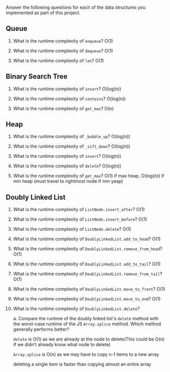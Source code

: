 Answer the following questions for each of the data structures you implemented as part of this project.

## Queue

1. What is the runtime complexity of `enqueue`?
    O(1)

2. What is the runtime complexity of `dequeue`?
    O(1)


3. What is the runtime complexity of `len`?
    O(1)


## Binary Search Tree

1. What is the runtime complexity of `insert`? 
    O(log(n))

2. What is the runtime complexity of `contains`?
    O(log(n))

3. What is the runtime complexity of `get_max`? 
    O(n)

## Heap

1. What is the runtime complexity of `_bubble_up`?
    O(log(n))
2. What is the runtime complexity of `_sift_down`?
    O(log(n))

3. What is the runtime complexity of `insert`?
    O(log(n))

4. What is the runtime complexity of `delete`?
    O(log(n))

5. What is the runtime complexity of `get_max`?
    O(1) if max heap, O(log(n)) if min heap (must travel to rightmost node if min yeap)
## Doubly Linked List

1. What is the runtime complexity of `ListNode.insert_after`?
    O(1)

2. What is the runtime complexity of `ListNode.insert_before`?
    O(1)

3. What is the runtime complexity of `ListNode.delete`?
    O(1)

4. What is the runtime complexity of `DoublyLinkedList.add_to_head`?
    O(1)

5. What is the runtime complexity of `DoublyLinkedList.remove_from_head`?
    O(1)

6. What is the runtime complexity of `DoublyLinkedList.add_to_tail`?
    O(1)
7. What is the runtime complexity of `DoublyLinkedList.remove_from_tail`?
    O(1)
8. What is the runtime complexity of `DoublyLinkedList.move_to_front`?
    O(1)
9. What is the runtime complexity of `DoublyLinkedList.move_to_end`?
    O(1)
10. What is the runtime complexity of `DoublyLinkedList.delete`?

    a. Compare the runtime of the doubly linked list's `delete` method with the worst-case runtime of the JS `Array.splice` method. Which method generally performs better?

    `delete` is O(1) as we are already at the node to delete(This could be O(n) if we didn't already know what node to delete)

    `Array.splice` is O(n) as we may have to copy n-1 items to a new array

    deleting a single item is faster than copying almost an entire array

